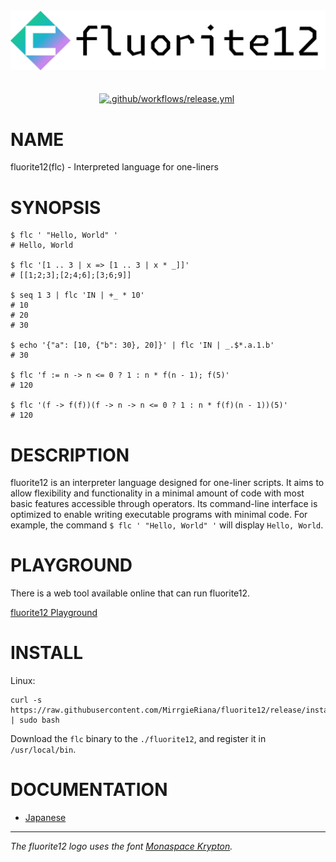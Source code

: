 <br>

<div align="center">
  <img alt="fluorite12 Logo" src="assets/logo.svg" />
</div>

<br>
<br>

<div align="center">
  <a href="https://github.com/MirrgieRiana/fluorite12/actions/workflows/release.yml"><img alt=".github/workflows/release.yml" src="https://github.com/MirrgieRiana/fluorite12/actions/workflows/release.yml/badge.svg" /></a>
  <img alt="" src="https://img.shields.io/github/v/tag/MirrgieRiana/fluorite12.svg?label=Latest%20Version" />
</div>

# NAME

fluorite12(flc) - Interpreted language for one-liners

# SYNOPSIS

```shell
$ flc ' "Hello, World" '
# Hello, World

$ flc '[1 .. 3 | x => [1 .. 3 | x * _]]'
# [[1;2;3];[2;4;6];[3;6;9]]

$ seq 1 3 | flc 'IN | +_ * 10'
# 10
# 20
# 30

$ echo '{"a": [10, {"b": 30}, 20]}' | flc 'IN | _.$*.a.1.b'
# 30

$ flc 'f := n -> n <= 0 ? 1 : n * f(n - 1); f(5)'
# 120

$ flc '(f -> f(f))(f -> n -> n <= 0 ? 1 : n * f(f)(n - 1))(5)'
# 120
```

# DESCRIPTION

fluorite12 is an interpreter language designed for one-liner scripts.
It aims to allow flexibility and functionality in a minimal amount of code
with most basic features accessible through operators.
Its command-line interface is optimized to enable writing executable programs with minimal code.
For example, the command `$ flc ' "Hello, World" '` will display `Hello, World`.

# PLAYGROUND

There is a web tool available online that can run fluorite12.

[fluorite12 Playground](https://mirrgieriana.github.io/fluorite12/playground/)

# INSTALL

Linux:

```shell
curl -s https://raw.githubusercontent.com/MirrgieRiana/fluorite12/release/install.sh | sudo bash
```

Download the `flc` binary to the `./fluorite12`, and register it in `/usr/local/bin`.

# DOCUMENTATION

- [Japanese](https://mirrgieriana.github.io/fluorite12/doc/ja/INDEX)

---

*The fluorite12 logo uses the font [Monaspace Krypton](https://monaspace.githubnext.com/).*
